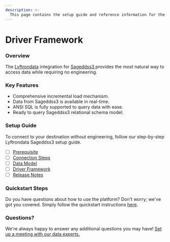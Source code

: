 ```yaml
---
description: >-
  This page contains the setup guide and reference information for the Sageddss3 source connector.
---
```


# Driver Framework

### Overview

The [Lyftrondata](https://www.lyftrondata.com/) integration for [Sageddss3](https://www.lyftrondata.com/integration/sageddss3/)[ ](https://www.lyftrondata.com/integration/sageddss3/)provides the most natural way to access data while requiring no engineering.

### Key Features

* Comprehensive incremental load mechanism.
* Data from Sageddss3 is available in real-time.&#x20;
* ANSI SQL is fully supported to query data with ease.
* Ready to query Sageddss3 relational schema model.

### Setup Guide

To connect to your destination without engineering, follow our step-by-step Lyftrondata Sageddss3 setup guide.

* [ ] [Prerequisite](../../technology-analytics/sageddss3/prerequisite.md)
* [ ] [Connection Steps](../../technology-analytics/sageddss3/connection-steps.md)
* [ ] [Data Model](../../technology-analytics/sageddss3/data-model/)
* [ ] [Driver Framework](../../technology-analytics/sageddss3/driver-framework/)
* [ ] [Release Notes](../../technology-analytics/sageddss3/release-notes.md)

### Quickstart Steps

Do you have questions about how to use the platform? Don't worry; we've got you covered. Simply follow the quickstart instructions [here](../../../quickstart-steps.md).

### Questions? <a href="#questions" id="questions"></a>

We're always happy to answer any additional questions you may have! [Set up a meeting with our data experts.](https://www.lyftrondata.com/book-a-meeting/)


